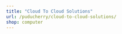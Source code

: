 ```yaml
---
title: "Cloud To Cloud Solutions"
url: /puducherry/cloud-to-cloud-solutions/
shop: computer
---
```


